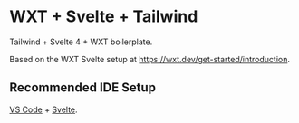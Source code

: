 # WXT + Svelte + Tailwind

Tailwind + Svelte 4 + WXT boilerplate.

Based on the WXT Svelte setup at https://wxt.dev/get-started/introduction.


## Recommended IDE Setup

[VS Code](https://code.visualstudio.com/) + [Svelte](https://marketplace.visualstudio.com/items?itemName=svelte.svelte-vscode).
